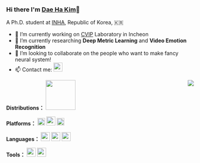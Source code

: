 ### Hi there I'm [Dae Ha Kim](https://kdhht2334.github.io)👋

A Ph.D. student at [INHA](https://www.inha.ac.kr/sites/kr/index.do), Republic of Korea, 🇰🇷


- 🔭 I’m currently working on [CVIP](http://cvip.inha.ac.kr/) Laboratory in Incheon
- 🌱 I’m currently researching  __Deep Metric Learning__ and __Video Emotion Recognition__
- 👯 I’m looking to collaborate on the people who want to make fancy neural system!
- 📫 Contact me: <a href="mailto:kdhht5022@gmail.com"><code><img src="https://upload.wikimedia.org/wikipedia/commons/4/4e/Mail_%28iOS%29.svg" width="24"/></code></a>

<a href="https://github.com/kdhht2334"><img align="right" src="https://github-readme-stats.vercel.app/api?username=kdhht2334&count_private=true&show_icons=true"/></a>


**Distributions：**
<a href="https://ubuntu.com/"><code><img src="https://upload.wikimedia.org/wikipedia/commons/9/9d/Ubuntu_logo.svg" width="80"/></code></a>


**Platforms：**
<a href="https://www.kernel.org"><code><img src="https://cdn.jsdelivr.net/gh/xmuli/xmuliPic@pic/2020/linux.svg" width="20"/></code></a>
<a href="https://www.microsoft.com/en-us/software-download/windows10"><code><img src="https://cdn.jsdelivr.net/gh/xmuli/xmuliPic@pic/2020/Windows.svg" width="24"/></code></a>
<a href="https://www.raspberrypi.org"><code><img src="https://upload.wikimedia.org/wikipedia/de/c/cb/Raspberry_Pi_Logo.svg" width="20"/></code></a>


**Languages：**
<a href="https://en.wikipedia.org/wiki/The_C_Programming_Language"><code><img src="https://cdn.jsdelivr.net/gh/xmuli/xmuliPic@pic/2020/c%20(3).svg" width="24"/></code></a>
<code><img src="https://cdn.jsdelivr.net/gh/xmuli/xmuliPic@pic/2020/icons8-c++.svg" width="24"/></code>
<a href="https://www.python.org"><code><img src="https://upload.wikimedia.org/wikipedia/commons/c/c3/Python-logo-notext.svg" width="24"/></code></a>

**Tools：**
<a href="https://git-scm.com"><code><img src="https://cdn.jsdelivr.net/gh/xmuli/xmuliPic@pic/2020/git.svg" width="24"/></code></a>
<a href="https://docs.gitlab.com/runner"><code><img src="https://assets.gitlab-static.net/uploads/-/system/project/avatar/250833/runner_logo.png" width="24"/></code></a>


<!--
**kdhht2334/kdhht2334** is a ✨ _special_ ✨ repository because its `README.md` (this file) appears on your GitHub profile.

Here are some ideas to get you started:

- 🤔 I’m looking for help with ...
- 💬 Ask me about ...
- 📫 How to reach me: ...
- 😄 Pronouns: ...
- ⚡ Fun fact: ...
-->
